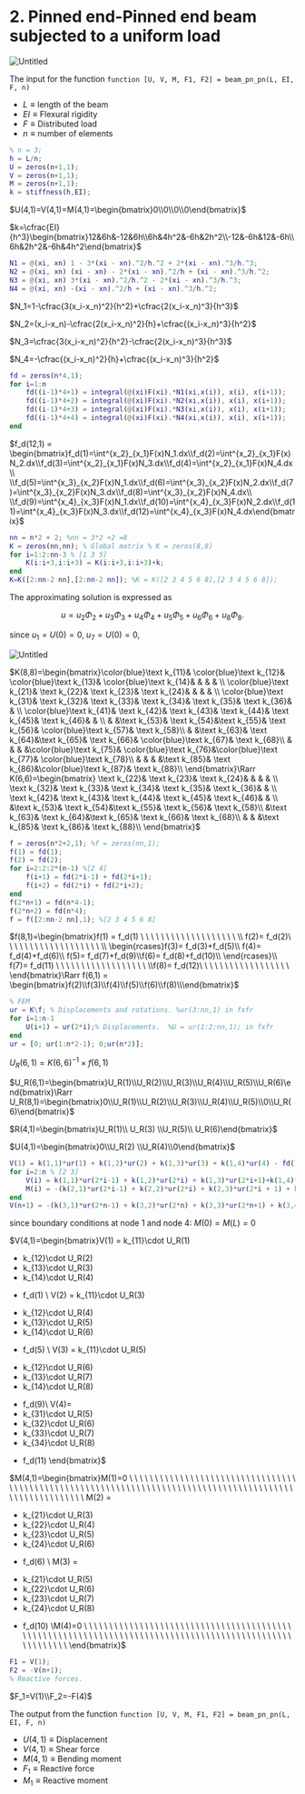 # 2. Pinned end-Pinned end beam subjected to a uniform load

![Untitled](2%20Pinned%20end-Pinned%20end%20beam%20subjected%20to%20a%20unifor%20fae32381be214653b2e99bc1c5056265/Untitled.png)

The input for the function `function [U, V, M, F1, F2] = beam_pn_pn(L, EI, F, n)`

- $L \equiv \text{length of the beam}$
- $EI \equiv \text{Flexural rigidity}$
- $F \equiv \text{Distributed load}$
- $n \equiv \text{number of elements}$

```matlab
% n = 3;
h = L/n;
U = zeros(n+1,1);
V = zeros(n+1,1); 
M = zeros(n+1,1);
k = stiffness(h,EI);
```

$U(4,1)=V(4,1)=M(4,1)=\begin{bmatrix}0\\0\\0\\0\end{bmatrix}$ 

$k=\cfrac{EI}{h^3}\begin{bmatrix}12&6h&-12&6h\\6h&4h^2&-6h&2h^2\\-12&-6h&12&-6h\\6h&2h^2&-6h&4h^2\end{bmatrix}$

```matlab
N1 = @(xi, xn) 1 - 3*(xi - xn).^2/h.^2 + 2*(xi - xn).^3/h.^3; 
N2 = @(xi, xn) (xi - xn) - 2*(xi - xn).^2/h + (xi - xn).^3/h.^2; 
N3 = @(xi, xn) 3*(xi - xn).^2/h.^2 - 2*(xi - xn).^3/h.^3; 
N4 = @(xi, xn) -(xi - xn).^2/h + (xi - xn).^3/h.^2;
```

$N_1=1-\cfrac{3(x_i-x_n)^2}{h^2}+\cfrac{2(x_i-x_n)^3}{h^3}$

$N_2=(x_i-x_n)-\cfrac{2(x_i-x_n)^2}{h}+\cfrac{(x_i-x_n)^3}{h^2}$

$N_3=\cfrac{3(x_i-x_n)^2}{h^2}-\cfrac{2(x_i-x_n)^3}{h^3}$

$N_4=-\cfrac{(x_i-x_n)^2}{h}+\cfrac{(x_i-x_n)^3}{h^2}$

```matlab
fd = zeros(n*4,1); 
for i=1:n 
    fd((i-1)*4+1) = integral(@(xi)F(xi).*N1(xi,x(i)), x(i), x(i+1)); 
    fd((i-1)*4+2) = integral(@(xi)F(xi).*N2(xi,x(i)), x(i), x(i+1)); 
    fd((i-1)*4+3) = integral(@(xi)F(xi).*N3(xi,x(i)), x(i), x(i+1)); 
    fd((i-1)*4+4) = integral(@(xi)F(xi).*N4(xi,x(i)), x(i), x(i+1)); 
end
```

$f_d(12,1) = \begin{bmatrix}f_d(1)=\int^{x_2}_{x_1}F(x)N_1.dx\\f_d(2)=\int^{x_2}_{x_1}F(x)N_2.dx\\f_d(3)=\int^{x_2}_{x_1}F(x)N_3.dx\\f_d(4)=\int^{x_2}_{x_1}F(x)N_4.dx\\ \\f_d(5)=\int^{x_3}_{x_2}F(x)N_1.dx\\f_d(6)=\int^{x_3}_{x_2}F(x)N_2.dx\\f_d(7)=\int^{x_3}_{x_2}F(x)N_3.dx\\f_d(8)=\int^{x_3}_{x_2}F(x)N_4.dx\\ \\f_d(9)=\int^{x_4}_{x_3}F(x)N_1.dx\\f_d(10)=\int^{x_4}_{x_3}F(x)N_2.dx\\f_d(11)=\int^{x_4}_{x_3}F(x)N_3.dx\\f_d(12)=\int^{x_4}_{x_3}F(x)N_4.dx\end{bmatrix}$

```matlab
nn = n*2 + 2; %nn = 3*2 +2 =8
K = zeros(nn,nn); % Global matrix % K = zeros(8,8) 
for i=1:2:nn-3 % [1 3 5]
    K(i:i+3,i:i+3) = K(i:i+3,i:i+3)+k; 
end 
K=K([2:nn-2 nn],[2:nn-2 nn]); %K = K([2 3 4 5 6 8],[2 3 4 5 6 8]); 
```

The approximating solution is expressed as

$$
u = u_2Φ_2+u_3Φ_3 +u_4Φ_4 +u_5Φ_5 +u_6Φ_6+u_8Φ_8 .
$$

since $u_1=U(0)=0,$ $u_7=U(0)=0,$ 

![Untitled](1%20Fixed%20end-Free%20end%20beam%20subjected%20to%20a%20uniform%20l%20ea5e9144b097466bb05313f6b30b7fbe/Untitled%201.png)

$K(8,8)=\begin{bmatrix}\color{blue}\text k_{11}& \color{blue}\text k_{12}& \color{blue}\text k_{13}& \color{blue}\text k_{14}& & & & \\
\color{blue}\text k_{21}& \text k_{22}& \text k_{23}& \text k_{24}& & & & \\
\color{blue}\text k_{31}& \text k_{32}& \text k_{33}& \text k_{34}& \text k_{35}& \text k_{36}& & \\
\color{blue}\text k_{41}& \text k_{42}& \text k_{43}& \text k_{44}& \text k_{45}& \text k_{46}& & \\
& &\text k_{53}& \text k_{54}&\text k_{55}& \text k_{56}& \color{blue}\text k_{57}& \text k_{58}\\
& &\text k_{63}& \text k_{64}&\text k_{65}& \text k_{66}& \color{blue}\text k_{67}& \text k_{68}\\
& & & &\color{blue}\text k_{75}& \color{blue}\text k_{76}&\color{blue}\text k_{77}& \color{blue}\text k_{78}\\
& & & &\text k_{85}& \text k_{86}&\color{blue}\text k_{87}& \text k_{88}\\
\end{bmatrix}\Rarr K(6,6)=\begin{bmatrix}
\text k_{22}& \text k_{23}& \text k_{24}& & & & \\
\text k_{32}& \text k_{33}& \text k_{34}& \text k_{35}& \text k_{36}& & \\
\text k_{42}& \text k_{43}& \text k_{44}& \text k_{45}& \text k_{46}& & \\
&\text k_{53}& \text k_{54}&\text k_{55}& \text k_{56}& \text k_{58}\\
&\text k_{63}& \text k_{64}&\text k_{65}& \text k_{66}& \text k_{68}\\
& & &\text k_{85}& \text k_{86}& \text k_{88}\\
\end{bmatrix}$

```matlab
f = zeros(n*2+2,1); %f = zeros(nn,1);
f(1) = fd(1); 
f(2) = fd(2); 
for i=2:2:2*(n-1) %[2 4]
	f(i+1) = fd(2*i-1) + fd(2*i+1); 
	f(i+2) = fd(2*i) + fd(2*i+2);
end 
f(2*n+1) = fd(n*4-1); 
f(2*n+2) = fd(n*4);
f = f([2:nn-2 nn],1); %[2 3 4 5 6 8]
```

$f(8,1)=\begin{bmatrix}f(1) = f_d(1) \ \ \ \ \ \ \ \ \ \ \ \ \ \ \ \ \ \  \  \\
f(2)= f_d(2)\ \ \ \ \ \ \ \ \ \ \ \ \ \ \ \ \ \  \ \\
 \begin{rcases}f(3)= f_d(3)+f_d(5)\\
f(4)= f_d(4)+f_d(6)\\
f(5)= f_d(7)+f_d(9)\\f(6)= f_d(8)+f_d(10)\\
\end{rcases}\\
f(7)= f_d(11) \ \ \ \ \ \ \ \ \ \ \ \ \ \ \ \ \  \ \\f(8)= f_d(12)\ \ \ \ \ \ \ \ \ \ \ \ \ \ \ \ \  \ \end{bmatrix}\Rarr f(6,1) = \begin{bmatrix}f(2)\\f(3)\\f(4)\\f(5)\\f(6)\\f(8)\\\end{bmatrix}$ 

```matlab
% FEM 
ur = K\f; % Displacements and rotations. %ur(3:nn,1) in fxfr
for i=1:n-1 
    U(i+1) = ur(2*i);% Displacements.  %U = ur(1:2:nn,1); in fxfr
end
ur = [0; ur(1:n*2-1); 0;ur(n*2)];

```

$U_R(6,1) = K(6,6)^{-1}\times f(6,1)$ 

$U_R(6,1)=\begin{bmatrix}U_R(1)\\U_R(2)\\U_R(3)\\U_R(4)\\U_R(5)\\U_R(6)\end{bmatrix}\Rarr U_R(8,1)=\begin{bmatrix}0\\U_R(1)\\U_R(2)\\U_R(3)\\U_R(4)\\U_R(5)\\0\\U_R(6)\end{bmatrix}$

$R(4,1)=\begin{bmatrix}U_R(1)\\
U_R(3) \\U_R(5)\\
U_R(6)\end{bmatrix}$

$U(4,1)=\begin{bmatrix}0\\U_R(2) \\U_R(4)\\0\end{bmatrix}$

```matlab
V(1) = k(1,1)*ur(1) + k(1,2)*ur(2) + k(1,3)*ur(3) + k(1,4)*ur(4) - fd(1);
for i=2:n % [2 3]
    V(i) = k(1,1)*ur(2*i-1) + k(1,2)*ur(2*i) + k(1,3)*ur(2*i+1)+k(1,4)*ur(2*i+2) - fd((i-1)*4+1); 
    M(i) = -(k(2,1)*ur(2*i-1) + k(2,2)*ur(2*i) + k(2,3)*ur(2*i + 1) + k(2,4)*ur(2*i + 2)) + fd((i-1)*4 + 2);
end
V(n+1) = -(k(3,1)*ur(2*n-1) + k(3,2)*ur(2*n) + k(3,3)*ur(2*n+1) + k(3,4)*ur(2*n+2)) + fd(4*n-1);
```

since boundary conditions at node $1$ and node $4$: $M(0) = M(L) =0$

$V(4,1)=\begin{bmatrix}V(1) =
  k_{11}\cdot U_R(1)
+ k_{12}\cdot U_R(2)
+ k_{13}\cdot U_R(3)
+ k_{14}\cdot U_R(4)
- f_d(1) \\
V(2) =
  k_{11}\cdot U_R(3)
+ k_{12}\cdot U_R(4)
+ k_{13}\cdot U_R(5)
+ k_{14}\cdot U_R(6)
- f_d(5) \\
V(3) =
  k_{11}\cdot U_R(5)
+ k_{12}\cdot U_R(6)
+ k_{13}\cdot U_R(7)
+ k_{14}\cdot U_R(8)
- f_d(9)\\
V(4)=  
- k_{31}\cdot U_R(5)
- k_{32}\cdot U_R(6)
- k_{33}\cdot U_R(7)
- k_{34}\cdot U_R(8)
+ f_d(11) \end{bmatrix}$

$M(4,1)=\begin{bmatrix}M(1)=0 \ \ \ \ \ \ \ \ \ \ \ \ \ \ \ \ \ \ \ \ \ \ \ \ \ \ \ \ \ \ \ \ \ \ \ \ \ \ \ \ \ \ \ \ \ \ \ \ \ \ \ \ \ \ \ \ \ \ \ \ \ \ \ \ \ \ \ \ \ \ \ \ \ \ \ \ \ \ \ \ \ \ \ \ \ \ \ \ \ \ \ \ \ \ \ \ \ \ \ \ \ \ \ \\
M(2) =
- k_{21}\cdot U_R(3)
- k_{22}\cdot U_R(4)
- k_{23}\cdot U_R(5)
- k_{24}\cdot U_R(6)
+ f_d(6) \\
M(3) =
- k_{21}\cdot U_R(5)
- k_{22}\cdot U_R(6)
- k_{23}\cdot U_R(7)
- k_{24}\cdot U_R(8)
+ f_d(10) \\M(4)=0 \ \ \ \ \ \ \ \ \ \ \ \ \ \ \ \ \ \ \ \ \ \ \ \ \ \ \ \ \ \ \ \ \ \ \ \ \ \ \ \ \ \ \ \ \ \ \ \ \ \ \ \ \ \ \ \ \ \ \ \ \ \ \ \ \ \ \ \ \ \ \ \ \ \ \ \ \ \ \ \ \ \ \ \ \ \ \ \ \ \ \ \ \ \ \ \ \ \ \ \ \ \ \ \end{bmatrix}$

```matlab
F1 = V(1); 
F2 = -V(n+1); 
% Reactive forces.
```

$F_1=V(1)\\F_2=-F(4)$

The output from the function `function [U, V, M, F1, F2] = beam_pn_pn(L, EI, F, n)`

- $U(4,1) \equiv \text{Displacement}$
- $V(4,1)\equiv \text{Shear force}$
- $M(4,1)\equiv \text{Bending moment}$
- $F_1 \equiv \text{Reactive force}$
- $M_1 \equiv \text{Reactive moment}$